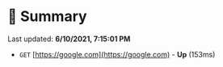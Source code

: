 # 📖 Summary
Last updated: **6/10/2021, 7:15:01 PM**

- `GET` [https://google.com](https://google.com) - **Up** (153ms)
